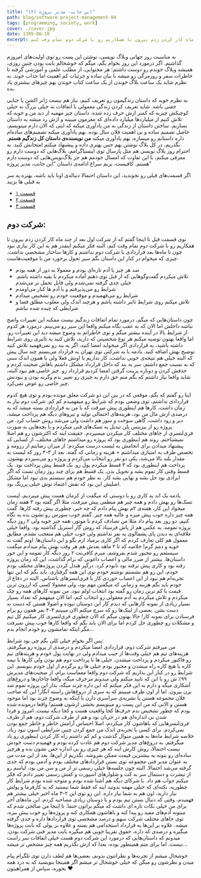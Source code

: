 ```yaml
---
title: "این جانب، مدیر پروژه (۴)"
path: blog/software-project-management-04
tags: [programming, society, work]
cover: ./cover.jpg
date: 1399-06-10
excerpt: شرکت اول بعد از چند ماه کار کردن زدم بیرون تا همکاریم رو با شرکت دوم تمام وقت کنم
---
```


به مناسبت روز جهانی وبلاگ نویسی، نوشتن این پست رو توی اولیت‌های امروزم گذاشتم. اگر درمورد این روز بخوام بگم، میگم که خوشحالم بابت بودن چنین روزی، همیشه وبلاگ خوندم رو دوست داشتم؛ هر محتوایی، از مطلب علمی و آموزشی گرفته تا خاطرات سفر و روزمرگی رو میشه با بیان ساده و جزئیات کم اهمیت اما جذاب خوند. به نظرم شاید یک ساعت بلاگ خوندن از یک ساعت کتاب خوندن بهم چیزهای بیشتری یاد بده.

به نظرم خوبه که داستان زندگیمون رو تعریف کنیم، نیاز هم نیست ژانر اکشن یا جنایی خفنی باشه. شاید تعریف کردن زندگی معمولی با اتفاقات نه خیلی بزرگ نه خیلی کوچیکش چیزیه که کمتر ازش حرف زده شده. داستان چیز مهمیه از دید من و خوبه که تلاش کنیم از میلیاردها میلیارد داده‌ای که مغزمون میبینه و ازش رد میشه یه داستان بسازیم. ساختن داستان از زندگی به من یادآوری میکنه که اینی که الان دارم مینویسم، حاصل تصمیم ساده و بی اهمیت فلان سال بوده. بهم یادآوری میکنه تصمیم‌های ساده‌ام داره داستانم رو میسازه، بهم یادآوری میکنه **من نویسنده‌ی داستان کل زندگیم هستم**. بگذریم، در کل بلاگ نوشتن بهم حس بهتری داده و پیشنهاد میکنم امتحانش کنید. به احترام روز بلاگ نویسی هم مثل پارسال توی اینستاگرامم، بلاگ‌هایی که دوست دارم رو معرفی میکنم، با این تفاوت که امسال خودمم هم جز بلاگ‌نویس‌هایی که دوست دارم هستم. کافیست، بریم سراغ ادامه‌ی داستان “این جانب، مدیر پروژه”

اگر قسمت‌های قبلی رو نخوندید، این داستان احتمالا دنباله‌ی اونا باید باشه، بهتره یه سر به قبلی ها بزنید

*   [قسمت ۱](/blog/software-project-management-01)
*   [قسمت ۲](/blog/software-project-management-02)
*   [قسمت ۳](/blog/software-project-management-03)

شرکت دوم:
---------

توی قسمت قبل تا اینجا گفتم که از شرکت اول بعد از چند ماه کار کردن زدم بیرون تا همکاریم رو با شرکت دوم تمام وقت کنم، البته فکر میکنم اینقدر هم به این کار نیازی نبود چون تا ماه‌ها بعد قراردادی با شرکت دوم نداشتم و کارها ساختار مشخصی نداشت. چیزی که میخوام در کنار این داستان بگم سیر تحول برخورد من با موقعیت‌هاست.

*   ضد هر چیز یا آدم تازه‌ای بودم و معمولا به دور از همه بودم
*   تلاش میکردم گفت‌وگوهایی که از قبل توی ذهنم آماده میکردم با بقیه داشته باشم. خیلی جدی گرفته نمی‌شدم ولی قابل تحمل تر می‌شدم
*   شرایط رو می‌پذیرفتم و با آدم ها کنار می‌اومدم
*   شرایط رو می‌فهمیدم و موقعیت خودم رو تشخیص میدادم
*   تلاش میکنم روی شرایط تاثیر داشته باشم و هرچند اندک ولی مغلوب مطلق فضا و شرایطی که چیده شده نباشم

چون داستان‌هایی که میگم، درمورد تمام اتفاقات زندگیم نیست ممکنه این تغییرات واضح نباشه داخلش اما الان که به عقب نگاه میکنم واقعا این سیر رو می‌بینم. درمورد هر کدوم از شرایط بالا در آینده بیشتر میگم و توی خاطراتم به وضوح میشه دید این تغییرات رو. اما واقعا بهتون توصیه میکنم هر نوع شخصیتی که دارید، تلاش کنید یه تاثیری روی شرایط داشته باشید، یه قراردادی اگر میخواید امضا کنید، اگر یه بند رو نمی‌فهمید تلاش کنید توضیح بهش اضافه کنید. یادمه با یه شرکتی توی تهران یه قرارداد می‌بستم چند سال پیش که البته خیلی هم نتیجه‌ی خوبی نداشت، کار نداریم با اونش فعلا ولی با همون اندک سنی که به نسبت جمع داشتم، سر یه بند که داخل قرارداد مشکل داشتم باهاش صحبت کردم و حذفش کردن و دوباره پرینت گرفتن امضا کردیم قرارداد رو. چیز خاصی هم نبود البته، شاید واقعا نیاز داشتم که بگم منم حق دارم یه چیزی رو تغییر بدم وگرنه بودن و نبودنش چیز خاصی رو عوض نمی‌کرد.

اینا رو گفتم که بگم، موقعی که در بین این دو شرکت معلق مونده بودم و توی هیچ کدوم قراردادی نداشتم، توی وضعی بودم که شرایط رو میفهمیدم کم کم. شرکت دوم نیاز به زمان داشت، کارها هم اینطوری پیش میرفت که با من یه قراردادی بسته میشد که یه درصدی ازش مال من بود، هزینه‌های احتمالی تولید و نیروهای دیگه هم پرداخت میشد، دیر و زود داشت، گاهی سوخت و سوز هم داشت ولی می‌شد روش حساب کرد. من پروژه رو از بیزینس پلن تبدیل به تسک‌های فنی میکردم و با بچه‌هایی به صورت فری‌لنسری از جاهای مختلف کار میکردن میسپردم. حقیقت اینه که اکثرشون رو هم اصلا نمیشناختم. روند هم اینطوری بود که پروژه رو میذاشتم جاهای مختلف، از کسایی که پیشنهاد میدادن برای انجامش یه لیست درست میکردم؛ از میزان رضایتم از رزومه و تخصص طرف یه امتیازی میذاشتم + هزینه و زمانی که گفته. بعد از ۳-۴ روز که لیست یه مقدار بلند بالا می‌شد، یکی دو نفر رو انتخاب می‌کردم و پروژه رو می‌سپردم بهشون. پرداخت هم اینطوری بود که ۳ قسط میکردم پول رو. یک قسط پیش پرداخت بود. یک قسط وقتی کار تموم بشه و تحویل بدن. یک قسط هم برای چند روز زمان تست که اگر ایرادی بود حل بشه و نهایی بشه کار. به نظر خودم هم سیستم بدی نبود اما مشکل اصلیش این بود که نقش اعتماد توش خیلی پررنگ بود.

یادمه بک اند یه کاری رو با دوستی که میگفت از کرمان هست پیش میبردیم، لیست تسک‌ها رو بهش دادم و همه چیز هم منطقی پیش میرفت، مثلا اگر گفته بود ۳ هفته زمان میخواد این کار، هفته‌ی ۲م بهش پیام دادم که چه خبر، چطوری پیش رفته کارها. گفت همه چیز داره خوب پیش میره و عالیه همه چیز. گفتم خوب سورس رو نشون بده یه نگاه کنیم، دو روز بعد پیام داد مثلا من تصادف کردم با موتور، همه چیز خوبه ولی ۲ روز دیگه پروژه تمومه. یه عکس هم از پاش فرستاد که روش گاز استریل گذاشته بود. واقعا خیلی علاقه‌ای به دیدن پای پشمالوی یه نفر نداشتم ولی خوب خیلی هم متعجب نشدم. مطابق معمول هم کلی تعارف کردم که اگر کاری برمیاد ازم بگو و این داستان‌ها. اونم گفت نه خوبه و دمم گرم! خلاصه که تا ۲ ماهه بعدش هم هر وقت بهش پیام میدادم میگفت سیستمم رو مجبور شدم بفروشم، میرم کافی‌نت ۲ روز دیگه کار تمومه و این جور داستان‌ها. بیشتر از ضرر مالی و اعصاب داغونی که برام گذاشت، این که زمان پروژه رفته بود و کاری پیش نرفته بود نابودم کرد. درگیر هندل کردن پروژه‌های مختلف بودم خودم، این رو هم نشستم نوشتم خودم توی این همه گرفتاری. باید بگم که این تنها تجربه‌ام هم نبود از این اعصاب خوردی کار با فری‌لنسرهای ناشناس. البته در دفاع از خودم باید بگم هزینه و زمانی که میگفتن مهم بود، ولی معمولا کسی که ارزون ترین قیمت یا کم ترین زمان رو گفته بود انتخاب اولم نبود. من نمونه کارهای همه رو چک میکردم و تلاش میکردم یه آدم معقولی رو انتخاب کنم، اما الان میفهمم که تعداد بسیار بسیار زیادی از نمونه کارهایی که دیدم کار این دوستان نبوده و اصولا هستن که دست به دست بشن. بعضی از لینک‌ها رو که سرچ میکنم الان میبینم ۳-۴ نفر همون رو برام فرستادن برای نمونه کار! حالا بهتون میگم که الان چطوری فری‌لنسری کار میکنیم کل تیم و مشکلات رو چطوری حل کردم اما برای الان باید بگم که واقعا کارها خوب پیش نمیرفت مگر اینکه تمامشون رو خودم انجام بدم…

پس اگر بخوام خیلی کلی بگم چی بود شرایط:  
من میرفتم شرکت دوم، قراردادی امضا میکردم و درصدی از پروژه رو میگرفتم، هزینه‌های تیم هم خیلی وقت‌ها از جیب میدادم ولی در نهایت پول خودم و هزینه‌های تیم رو فاکتور میکردم و پرداخت میشدن. خیلی ها تا پرداخت دوم هم بودن ولی کارها یا نیمه کاره یا هیچ کاره راه میشدن و مجبور بودم خیلی ها رو برگردم از اول خودم بنویسم. این شرایط رو در کنار این بذاریم که شرکت دوم واقعا معماست برام، از صحبت‌های مدیرش ۹۹٪ ش رو با این که تایید میکنم ولی میدونم مزخرف میگه، واقعا چاخان‌ها و دروغ‌های آشکاری میگه و دارم به این فکر میکنم که این داره چرند میگه، بذار این پروژه تموم شد بزن بیرون. اما از اون طرف میبینم که یه سری از دروغ‌هاش راسته انگار! این که صاحب فلان مجموعه هستن یا نشریه‌ی سراسری دارن با اینکه به وضوح چرند بود اما موجود هستن و الانی که من این پست رو مینویسم بخشی ازشون هستم! واقعا درمونده شده بودم که چطور تشخیص بدم حرف‌ها کجا واقعیت هست و کجا دیگه نیست. امروز و فردا شدن بی اندازه‌ای هم در جریان بود و هم از طرف شرکت دوم، هم از طرف فری‌لنسرهایی که باهاشون کار میکردم، اصلا احساس آرامش خاطر و خاطر جمع بودن نمی‌‌کردم. برای کسی با تجربه‌ی اندک من جمع کردن چنین شرایطی آسون نبود زیاد. خلاصه شرایط ماه‌ها به همین منوال گذشت و کم کم داشتم راه کار کردن اینطوری رو یاد میگرفتم. به دروغ‌های مدیر شرکت دوم هم عادت کرده بودم و فهمیدم دست خودش نیست احتمالا، روش کارش اینه که هر چیزی رو بی اندازه خفن نشون بده و هرچیز ساده‌ای رو بتونه به بیشترین قیمت ممکن بفروشه. بگذریم از این‌ها. بعد از این مدت من به عنوان مدیر فنی مجموعه توی بستن قراردادهای مختلف بودم و آدمی بودم که جدی گرفته می‌شد احتمالا. البته چون جلسه‌ها خیلی رسمی تر از من و سن من بود، لباسم رو از تیشرت و دستمال سر به کت و شلوارهای اسپورت و کفش رسمی تغییر دادم که فکر میکنم جواب هم داد. با شرکای دیگه هم آشنا شده بودم و متوجه شده بودم شرایط کار چطوریه. نکته‌ای که خیلی مهمه بدونید اینه که فقط شما نیستید که به کارفرما و پولش نیاز دارید، اون هم به شما نیاز داره. این رو توی این ۲-۳ ماه اخیر خیلی بیشتر هم فهمیدم، وقتی که دنبال بستن تیم بودم و با دوستان زیادی مصاحبه کردم. این ماه‌های آخر برای من خیلی نکات تازه ای داشت که میگم براتون حتما. تا اینجا من صالحی شدم که میتونه آدم‌های مفید رو پیدا کنه و باهاشون همکاری کنه و پروژه‌ها رو خوب پیش ببره، توی جاهای مختلف شرکت سهم و درصد مشخصی توی قراردادها داره و جدی گرفته میشه. علاوه بر این‌ها یه قرارداد استخدامی هم بسته و علاوه بر پولی که بابت پروژه‌ها میگیره و درصدی که داره، حقوق تقریبا خوبی هم میگیره بابت مدیر فنی شرکت بودن. میدونم که داستان‌هایی که درمورد این شرکت دوم هست خیلی اتفاقات سر راست نیست، اما برای منم همینطور بوده، بعدا که ازش بگذریم همه چیز مشخص تر میشه…

خوشحال میشم از تجربه‌ها و نظراتتون بدونم، بعضی‌ها هم لطف دارن توی تلگرام پیام میدن و نظرشون رو میگن که خیلی خوشحال تر میشم اگر همینجا بنویسید که به درد همه بخوره، سپاس از همراهیتون ❤️